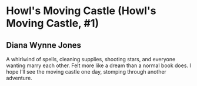 # Howl's Moving Castle (Howl's Moving Castle, #1)
## Diana Wynne Jones
A whirlwind of spells, cleaning supplies, shooting stars, and everyone wanting marry each other. Felt more like a dream than a normal book does. I hope I’ll see the moving castle one day, stomping through another adventure.
